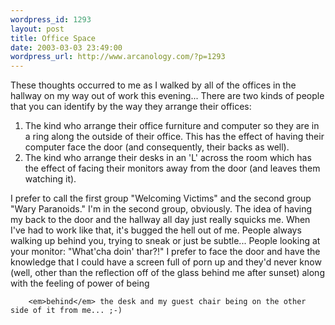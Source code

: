 ```yaml
--- 
wordpress_id: 1293
layout: post
title: Office Space
date: 2003-03-03 23:49:00
wordpress_url: http://www.arcanology.com/?p=1293
---
```

These thoughts occurred to me as I walked by all of the offices in the hallway on my way out of work this evening... There are two kinds of people that you can identify by the way they arrange their offices: <ol>
          <li>
            The kind who arrange their office furniture and computer so they are in a ring along the outside of their office. This has the effect of having their computer face the door (and consequently, their backs as well).
          </li>
          <li>
            The kind who arrange their desks in an 'L' across the room which has the effect of facing their monitors away from the door (and leaves them watching it).
          </li>
        </ol> I prefer to call the first group "Welcoming Victims" and the second group "Wary Paranoids." I'm in the second group, obviously. The idea of having my back to the door and the hallway all day just really squicks me. When I've had to work like that, it's bugged the hell out of me. People always walking up behind you, trying to sneak or just be subtle... People looking at your monitor: "What'cha doin' thar?!" I prefer to face the door and have the knowledge that I could have a screen full of porn up and they'd never know (well, other than the reflection off of the glass behind me after sunset) along with the feeling of power of being 
        
        <em>behind</em> the desk and my guest chair being on the other side of it from me... ;-)